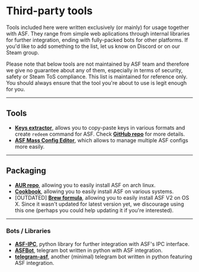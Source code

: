 # Third-party tools

Tools included here were written exclusively (or mainly) for usage together with ASF. They range from simple web aplications through internal libraries for further integration, ending with fully-packed bots for other platforms. If you'd like to add something to the list, let us know on Discord or on our Steam group.

Please note that below tools are not maintained by ASF team and therefore we give no guarantee about any of them, especially in terms of security, safety or Steam ToS compliance. This list is maintained for reference only. You should always ensure that the tool you're about to use is legit enough for you.

---

## Tools

- **[Keys extractor](https://ske.cloudswift.me)**, allows you to copy-paste keys in various formats and create `redeem` command for ASF. Check **[GitHub repo](https://github.com/Cloud-Swift/SKE)** for more details.
- **[ASF Mass Config Editor](https://github.com/genesix-eu/asf_mass_config_editor)**, which allows to manage multiple ASF configs more easily.

---

## Packaging

- **[AUR repo](https://aur.archlinux.org/packages/asf)**, allowing you to easily install ASF on arch linux.
- **[Cookbook](https://supermarket.chef.io/cookbooks/asf)**, allowing you to easily install ASF on various systems.
- [OUTDATED] **[Brew formula](http://brewformulas.org/ArchiSteamFarm)**, allowing you to easily install ASF V2 on OS X. Since it wasn't updated for latest version yet, we discourage using this one (perhaps you could help updating it if you're interested).
---

### Bots / Libraries

- **[ASF-IPC](https://pypi.python.org/pypi/ASF-IPC/1.1.3)**, python library for further integration with ASF's IPC interface.
- **[ASFBot](https://github.com/dmcallejo/ASFBot)**, telegram bot written in python with ASF integration.
- **[telegram-asf](https://github.com/deluxghost/telegram-asf)**, another (minimal) telegram bot written in python featuring ASF integration.